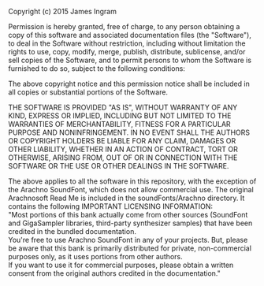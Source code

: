 
Copyright (c) 2015 James Ingram

Permission is hereby granted, free of charge, to any person obtaining a copy
of this software and associated documentation files (the "Software"), to deal
in the Software without restriction, including without limitation the rights
to use, copy, modify, merge, publish, distribute, sublicense, and/or sell
copies of the Software, and to permit persons to whom the Software is
furnished to do so, subject to the following conditions:

The above copyright notice and this permission notice shall be included in
all copies or substantial portions of the Software.

THE SOFTWARE IS PROVIDED "AS IS", WITHOUT WARRANTY OF ANY KIND, EXPRESS OR
IMPLIED, INCLUDING BUT NOT LIMITED TO THE WARRANTIES OF MERCHANTABILITY,
FITNESS FOR A PARTICULAR PURPOSE AND NONINFRINGEMENT. IN NO EVENT SHALL THE
AUTHORS OR COPYRIGHT HOLDERS BE LIABLE FOR ANY CLAIM, DAMAGES OR OTHER
LIABILITY, WHETHER IN AN ACTION OF CONTRACT, TORT OR OTHERWISE, ARISING FROM,
OUT OF OR IN CONNECTION WITH THE SOFTWARE OR THE USE OR OTHER DEALINGS IN
THE SOFTWARE.

The above applies to all the software in this repository, with the exception of
the Arachno SoundFont, which does not allow commercial use.
The original Arachnosoft Read Me is included in the soundFonts/Arachno directory.
It contains the following IMPORTANT LICENSING INFORMATION:<br />
"Most portions of this bank actually come from other sources (SoundFont
and GigaSampler libraries, third-party synthesizer samples) that
have been credited in the bundled documentation.<br />
You're free to use Arachno SoundFont in any of your projects. But,
please be aware that this bank is primarily distributed for private,
non-commercial purposes only, as it uses portions from other authors.<br />
If you want to use it for commercial purposes, please obtain a written
consent from the original authors credited in the documentation."<br />
<br />
